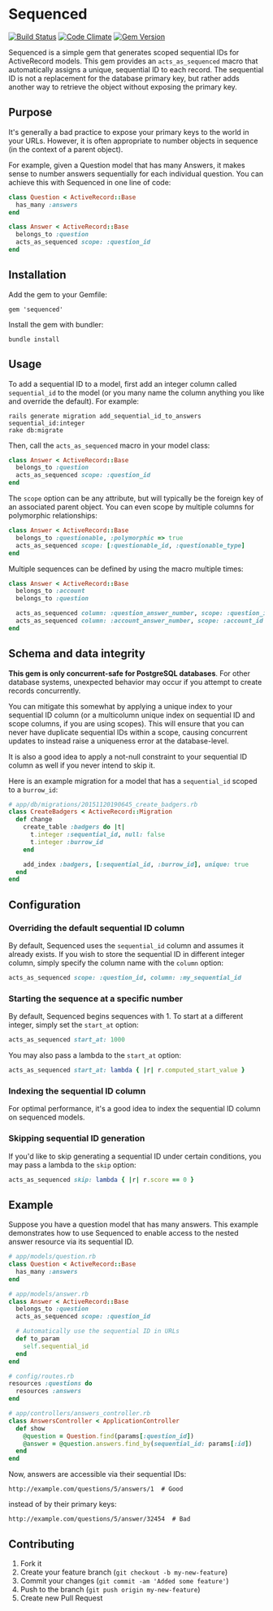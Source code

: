 # Sequenced

[![Build Status](https://travis-ci.org/djreimer/sequenced.png)](https://travis-ci.org/djreimer/sequenced)
[![Code Climate](https://codeclimate.com/github/djreimer/sequenced.png)](https://codeclimate.com/github/djreimer/sequenced)
[![Gem Version](https://badge.fury.io/rb/sequenced.png)](http://badge.fury.io/rb/sequenced)

Sequenced is a simple gem that generates scoped sequential IDs for
ActiveRecord models. This gem provides an `acts_as_sequenced` macro that
automatically assigns a unique, sequential ID to each record. The sequential ID is
not a replacement for the database primary key, but rather adds another way to
retrieve the object without exposing the primary key.

## Purpose

It's generally a bad practice to expose your primary keys to the world
in your URLs. However, it is often appropriate to number objects in sequence
(in the context of a parent object).

For example, given a Question model that has many Answers, it makes sense
to number answers sequentially for each individual question. You can achieve
this with Sequenced in one line of code:

```ruby
class Question < ActiveRecord::Base
  has_many :answers
end

class Answer < ActiveRecord::Base
  belongs_to :question
  acts_as_sequenced scope: :question_id
end
```

## Installation

Add the gem to your Gemfile:

    gem 'sequenced'

Install the gem with bundler:

    bundle install

## Usage

To add a sequential ID to a model, first add an integer column called
`sequential_id` to the model (or you many name the column anything you
like and override the default). For example:

    rails generate migration add_sequential_id_to_answers sequential_id:integer
    rake db:migrate

Then, call the `acts_as_sequenced` macro in your model class:

```ruby
class Answer < ActiveRecord::Base
  belongs_to :question
  acts_as_sequenced scope: :question_id
end
```

The `scope` option can be any attribute, but will typically be the foreign
key of an associated parent object. You can even scope by multiple columns
for polymorphic relationships:

```ruby
class Answer < ActiveRecord::Base
  belongs_to :questionable, :polymorphic => true
  acts_as_sequenced scope: [:questionable_id, :questionable_type]
end
```

Multiple sequences can be defined by using the macro multiple times:

```ruby
class Answer < ActiveRecord::Base
  belongs_to :account
  belongs_to :question

  acts_as_sequenced column: :question_answer_number, scope: :question_id
  acts_as_sequenced column: :account_answer_number, scope: :account_id
end
```

## Schema and data integrity

**This gem is only concurrent-safe for PostgreSQL databases**. For other database systems, unexpected behavior may occur if you attempt to create records concurrently.

You can mitigate this somewhat by applying a unique index to your sequential ID column (or a multicolumn unique index on sequential ID and scope columns, if you are using scopes). This will ensure that you can never have duplicate sequential IDs within a scope, causing concurrent updates to instead raise a uniqueness error at the database-level.

It is also a good idea to apply a not-null constraint to your sequential ID column as well if you never intend to skip it.

Here is an example migration for a model that has a `sequential_id` scoped to a `burrow_id`:

```ruby
# app/db/migrations/20151120190645_create_badgers.rb
class CreateBadgers < ActiveRecord::Migration
  def change
    create_table :badgers do |t|
      t.integer :sequential_id, null: false
      t.integer :burrow_id
    end

    add_index :badgers, [:sequential_id, :burrow_id], unique: true
  end
end
```

## Configuration

### Overriding the default sequential ID column

By default, Sequenced uses the `sequential_id` column and assumes it already
exists. If you wish to store the sequential ID in different integer column,
simply specify the column name with the `column` option:

```ruby
acts_as_sequenced scope: :question_id, column: :my_sequential_id
```

### Starting the sequence at a specific number

By default, Sequenced begins sequences with 1. To start at a different
integer, simply set the `start_at` option:

```ruby
acts_as_sequenced start_at: 1000
```

You may also pass a lambda to the `start_at` option:

```ruby
acts_as_sequenced start_at: lambda { |r| r.computed_start_value }
```

### Indexing the sequential ID column

For optimal performance, it's a good idea to index the sequential ID column
on sequenced models.

### Skipping sequential ID generation

If you'd like to skip generating a sequential ID under certain conditions,
you may pass a lambda to the `skip` option:

```ruby
acts_as_sequenced skip: lambda { |r| r.score == 0 }
```

## Example

Suppose you have a question model that has many answers. This example
demonstrates how to use Sequenced to enable access to the nested answer
resource via its sequential ID.

```ruby
# app/models/question.rb
class Question < ActiveRecord::Base
  has_many :answers
end

# app/models/answer.rb
class Answer < ActiveRecord::Base
  belongs_to :question
  acts_as_sequenced scope: :question_id

  # Automatically use the sequential ID in URLs
  def to_param
    self.sequential_id
  end
end

# config/routes.rb
resources :questions do
  resources :answers
end

# app/controllers/answers_controller.rb
class AnswersController < ApplicationController
  def show
    @question = Question.find(params[:question_id])
    @answer = @question.answers.find_by(sequential_id: params[:id])
  end
end
```

Now, answers are accessible via their sequential IDs:

    http://example.com/questions/5/answers/1  # Good

instead of by their primary keys:

    http://example.com/questions/5/answer/32454  # Bad

## Contributing

1. Fork it
2. Create your feature branch (`git checkout -b my-new-feature`)
3. Commit your changes (`git commit -am 'Added some feature'`)
4. Push to the branch (`git push origin my-new-feature`)
5. Create new Pull Request
